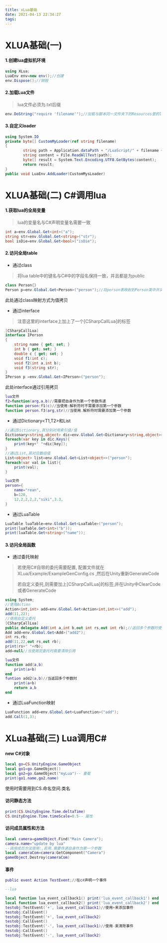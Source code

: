 ```yaml
---
title: xLua基础
date: 2021-04-13 22:34:27
tags:
---
```


# 
<!--more--> 

# XLUA基础(一)
#### 1.创建lua虚拟机环境

```c#
using XLua;
LuaEnv env=new env();//创建
env.Dispose();//销毁
```

#### 2.加载Lua文件

>  lua文件必须为.txt后缀

```c#
env.DoString("require 'filename'");//加载与脚本同一文件夹下的Resources里的lua文件
```

#### 3.自定义loader

```c#
using System.IO
private byte[] CustomMyLoader(ref string filename)
{
        string path = Application.dataPath + "/LuaScript/" + filename + ".lua.txt";//datapath为根目录
        string content = File.ReadAllText(path);
        byte[] result = System.Text.Encoding.UTF8.GetBytes(content);
        return result;
}
public void LuaEnv.AddLoader(CustomMysLoader)
```

# XLUA基础(二) C#调用lua
#### 1.获取lua的全局变量

> lua的变量名与C#声明变量名需要一致

```c#
int a=env.Global.Get<int>("a");
string str=env.Global.Get<string>("str");
bool isDie=env.Global.Get<bool>("isDie");
```

#### 2.访问全局table

- 通过class

> 将lua table中的键名与C#中的字段名保持一致，并且都是为public 

```c#
class Person{}
Person p=env.Global.Get<Person>("person");//将person表映射到Person类中并实例化
```

此处通过class映射方式为值拷贝

- 通过interface

>  注意这里的interface上加上了一个[CSharpCallLua]的标签 

```c#
[CSharpCallLua]
interface IPerson
{
    string name { get; set; }
    int b { get; set; }
    double c { get; set; }
    void f1(int c);
    void f2(int a,int b);
    void f3(string str);
}
IPerson p =env.Global.Get<IPerson>("person");
```

此处interface通过引用拷贝

```lua
lua文件
f2=function(arg,a,b)//需要把自身作为第一个参数传递
function person:f1(c)//当使用:解析符时不需要添加第一个参数
function person.f3(arg,str)//当使用.解析符时需要添加第一个参数
```

- 通过Dictionary<T1,T2>和List<T>

```c#
//通过Dictionary,其分别对用索引值/值
Dictionary<string,object> dic=env.Global.Get<Dictionary<string,object>>("person");
foreach(var key in dic.Keys){
    print(key+" "+dic[key]);
}
//通过List,其对应数组值
List<object> list=env.Global.Get<List<object>>("person");
foreach(var val in list){
    print(val);
}
```

```lua
lua文件
person={
    name="rean",
    b=120,
    12,2,2,2,2,"siki",3.3,
}
```

- 通过LuaTable

```c#
LuaTable luaTable=env.Global.Get<LuaTable>("person");
print(luaTable.Get<int>("b"));
print(luaTable.Get<string>("name"));
```

#### 3.访问全局函数

- 通过委托映射

> 若使用C#自带的委托需要配置, 配置文件就在XLua/Example/ExampleGenConfig.cs ,然后在Unity重新GenerateCode
>
> 若自定义委托,则需要加上[CSharpCallLua]的标签,并在Unity中ClearCode或者GenerateCode

```c#
using System;
//使用Action
Action<int,int> add=env.Global.Get<Action<int,int>>("add");
add(11,22);
//使用自定义委托
[CSharpCallLua]
public delegate Add(int a,int b,out int rs,out int rb);//返回多个参数时使用ref或者out,out不需要初始化
Add add=env.Global.Get<Add>("add2");
int rs,rb;
add(11,22,out rs,out rb);
print(rs+" "+rb);
add=null//当使用完委托时需要清除引用
```

```lua
lua文件
function add(a,b)
	print(a+b)
end
funtion add2(a,b)//当返回多个参数时
	print(a+b)
	return a,b
end
```

- 通过LuaFunction映射

```c#
LuaFunction add=env.Global.Get<LuaFunction>("add");
add.Call(1,3);
```

# XLua基础(三) Lua调用C#

#### new C#对象

```lua
local go=CS.UnityEngine.GameObject
local go1=go.GameObject()
local go2=go.GameObject("myLua")-- 重载
print(go1.name,go2.name)
```

使用时需要用到CS.命名空间.类名

#### 访问静态方法

```lua
print(CS.UnityEngine.Time.deltaTime)
CS.UnityEngine.Time.timeScale=0.5-- 属性
```

#### 访问成员属性和方法

```lua
local camera=gameObject.Find("Main Camera");
camera.name="update by lua"
--调用成员方法使用:,若用.需要传递自身作为第一个参数
local cameraCom=camera:GetComponent("Camera")
gameObject.Destroy(cameraCom)
```

#### 事件

```lua
public event Action TestEvent;//在c#声明一个事件

--lua 

local function lua_event_callback1() print('lua_event_callback1') end
local function lua_event_callback2() print('lua_event_callback2') end
testobj:TestEvent('+', lua_event_callback1)//使用+来添加事件
testobj:CallEvent()
testobj:TestEvent('+', lua_event_callback2)
testobj:CallEvent()
testobj:TestEvent('-', lua_event_callback1)//使用-来清除事件
testobj:CallEvent()
testobj:TestEvent('-', lua_event_callback2)
```

